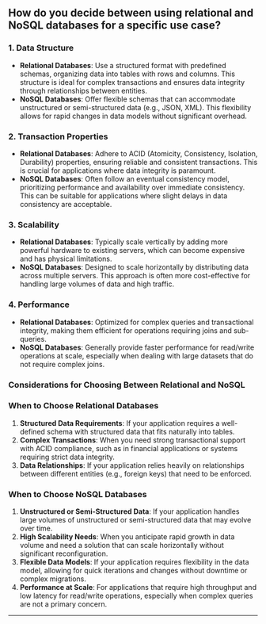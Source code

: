 ## How do you decide between using relational and NoSQL databases for a specific use case?
### 1. **Data Structure**
- **Relational Databases**: Use a structured format with predefined schemas, organizing data into tables with rows and columns. This structure is ideal for complex transactions and ensures data integrity through relationships between entities.
- **NoSQL Databases**: Offer flexible schemas that can accommodate unstructured or semi-structured data (e.g., JSON, XML). This flexibility allows for rapid changes in data models without significant overhead.
### 2. **Transaction Properties**
- **Relational Databases**: Adhere to ACID (Atomicity, Consistency, Isolation, Durability) properties, ensuring reliable and consistent transactions. This is crucial for applications where data integrity is paramount.
- **NoSQL Databases**: Often follow an eventual consistency model, prioritizing performance and availability over immediate consistency. This can be suitable for applications where slight delays in data consistency are acceptable.
### 3. **Scalability**
- **Relational Databases**: Typically scale vertically by adding more powerful hardware to existing servers, which can become expensive and has physical limitations.
- **NoSQL Databases**: Designed to scale horizontally by distributing data across multiple servers. This approach is often more cost-effective for handling large volumes of data and high traffic.
### 4. **Performance**
- **Relational Databases**: Optimized for complex queries and transactional integrity, making them efficient for operations requiring joins and sub-queries.
- **NoSQL Databases**: Generally provide faster performance for read/write operations at scale, especially when dealing with large datasets that do not require complex joins.
### Considerations for Choosing Between Relational and NoSQL
### When to Choose Relational Databases
1. **Structured Data Requirements**: If your application requires a well-defined schema with structured data that fits naturally into tables.
2. **Complex Transactions**: When you need strong transactional support with ACID compliance, such as in financial applications or systems requiring strict data integrity.
3. **Data Relationships**: If your application relies heavily on relationships between different entities (e.g., foreign keys) that need to be enforced.
### When to Choose NoSQL Databases
1. **Unstructured or Semi-Structured Data**: If your application handles large volumes of unstructured or semi-structured data that may evolve over time.
2. **High Scalability Needs**: When you anticipate rapid growth in data volume and need a solution that can scale horizontally without significant reconfiguration.
3. **Flexible Data Models**: If your application requires flexibility in the data model, allowing for quick iterations and changes without downtime or complex migrations.
4. **Performance at Scale**: For applications that require high throughput and low latency for read/write operations, especially when complex queries are not a primary concern.
---
